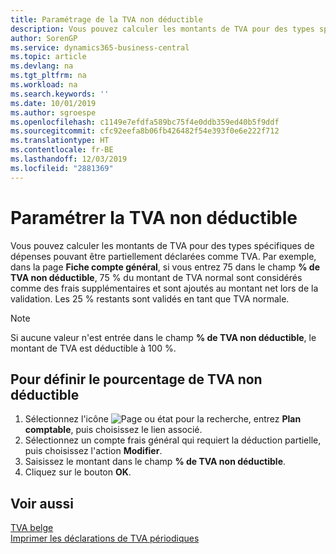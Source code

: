 ```yaml
---
title: Paramétrage de la TVA non déductible
description: Vous pouvez calculer les montants de TVA pour des types spécifiques de dépenses pouvant être partiellement déclarées comme TVA.
author: SorenGP
ms.service: dynamics365-business-central
ms.topic: article
ms.devlang: na
ms.tgt_pltfrm: na
ms.workload: na
ms.search.keywords: ''
ms.date: 10/01/2019
ms.author: sgroespe
ms.openlocfilehash: c1149e7efdfa589bc75f4e0ddb359ed40b5f9ddf
ms.sourcegitcommit: cfc92eefa8b06fb426482f54e393f0e6e222f712
ms.translationtype: HT
ms.contentlocale: fr-BE
ms.lasthandoff: 12/03/2019
ms.locfileid: "2881369"
---
```

# <a name="set-up-non-deductible-vat"></a>Paramétrer la TVA non déductible
Vous pouvez calculer les montants de TVA pour des types spécifiques de dépenses pouvant être partiellement déclarées comme TVA. Par exemple, dans la page **Fiche compte général**, si vous entrez 75 dans le champ **% de TVA non déductible**, 75 % du montant de TVA normal sont considérés comme des frais supplémentaires et sont ajoutés au montant net lors de la validation. Les 25 % restants sont validés en tant que TVA normale.  

> [!NOTE]  
>  Si aucune valeur n'est entrée dans le champ **% de TVA non déductible**, le montant de TVA est déductible à 100 %.  

## <a name="to-set-up-the-non-deductible-vat-percentage"></a>Pour définir le pourcentage de TVA non déductible  

1.  Sélectionnez l'icône ![Page ou état pour la recherche](../../media/ui-search/search_small.png "Icône Page ou état pour la recherche"), entrez **Plan comptable**, puis choisissez le lien associé.  
2.  Sélectionnez un compte frais général qui requiert la déduction partielle, puis choisissez l'action **Modifier**.  
3.  Saisissez le montant dans le champ **% de TVA non déductible**.  
4.  Cliquez sur le bouton **OK**.  

## <a name="see-also"></a>Voir aussi  
 [TVA belge](belgian-vat.md)   
 [Imprimer les déclarations de TVA périodiques](how-to-print-periodic-vat-reports.md)

